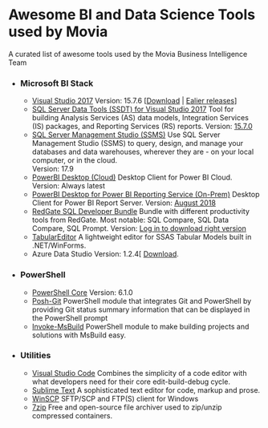 # Awesome BI and Data Science Tools used by Movia
A curated list of awesome tools used by the Movia Business Intelligence Team


- ### Microsoft BI Stack
  - [Visual Studio 2017](https://my.visualstudio.com/downloads)
    Version: 15.7.6 [[Download](https://aka.ms/AA20rf2)
    | [Ealier releases](https://docs.microsoft.com/en-us/visualstudio/productinfo/installing-an-earlier-release-of-vs2017)]
  - [SQL Server Data Tools (SSDT) for Visual Studio 2017](https://docs.microsoft.com/en-us/sql/ssdt/download-sql-server-data-tools-ssdt#ssdt-for-vs-2017-standalone-installer)
    Tool for building Analysis Services (AS) data models, Integration Services (IS) packages, and Reporting Services (RS) reports. Version: [15.7.0](https://go.microsoft.com/fwlink/?LinkId=874716)
  - [SQL Server Management Studio (SSMS)](https://docs.microsoft.com/en-us/sql/ssms/download-sql-server-management-studio-ssms)
    Use SQL Server Management Studio (SSMS) to query, design, and manage your databases and data warehouses, wherever they are - on your local computer, or in the cloud.   
    Version: 17.9
  - [PowerBI Desktop (Cloud)](https://powerbi.microsoft.com/en-us/downloads/)
    Desktop Client for Power BI Cloud.
    Version: Always latest
  - [PowerBI Desktop for Power BI Reporting Service (On-Prem)](https://powerbi.microsoft.com/en-us/report-server/)
    Desktop Client for Power BI Report Server.
    Version: [August 2018](https://www.microsoft.com/en-us/download/details.aspx?id=57270)
  - [RedGate SQL Developer Bundle](https://www.red-gate.com/products/) Bundle with different productivity tools from RedGate. Most notable: SQL Compare, SQL Data Compare, SQL Prompt.
    Version: [Log in to download right version](https://download.red-gate.com/SQLDeveloperBundle.exe)
  - [TabularEditor](https://tabulareditor.github.io/) A lightweight editor for SSAS Tabular Models built in .NET/WinForms.
  - Azure Data Studio
  Version: 1.2.4[ [Download](https://go.microsoft.com/fwlink/?linkid=2038320).
  
- ### PowerShell
  - [PowerShell Core](https://github.com/PowerShell/PowerShell/releases/tag/v6.1.0) Version: 6.1.0
  - [Posh-Git](https://github.com/dahlbyk/posh-git)
    PowerShell module that integrates Git and PowerShell by providing Git status summary information that can be displayed in the PowerShell prompt
  - [Invoke-MsBuild](https://github.com/deadlydog/Invoke-MsBuild) PowerShell module to make building projects and solutions with MsBuild easy. 
  
- ### Utilities
  - [Visual Studio Code](https://code.visualstudio.com/) Combines the simplicity of a code editor with what developers need for their core edit-build-debug cycle. 
  - [Sublime Text](https://www.sublimetext.com/3) A sophisticated text editor for code, markup and prose.
  - [WinSCP](https://winscp.net/) SFTP/SCP and FTP(S) client for Windows
  - [7zip](https://www.7-zip.org/) Free and open-source file archiver used to zip/unzip compressed containers.